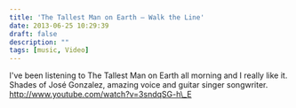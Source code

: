 ```yaml
---
title: 'The Tallest Man on Earth — Walk the Line'
date: 2013-06-25 10:29:39
draft: false
description: ""
tags: [music, Video]
---
```


I've been listening to The Tallest Man on Earth all morning and I really like it. Shades of José Gonzalez, amazing voice and guitar singer songwriter. http://www.youtube.com/watch?v=3sndqSG-h\_E